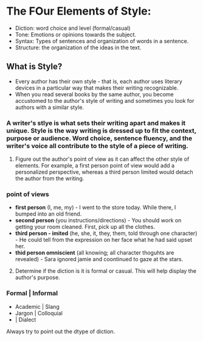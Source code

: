 # The FOur Elements of Style:
- Diction: word choice and level (formal/casual)
- Tone: Emotions or opinions towards the subject.
- Syntax: Types of sentences and organization of words in a sentence. 
- Structure: the organization of the ideas in the text.

## What is Style?
- Every author has their own style - that is, each author uses literary devices in a particular way that makes their writing recognizable.
- When you read several books by the same author, you become accustomed to the author's style of writing and sometimes you look for authors with a similar style.

### A writer's stlye is what sets their writing apart and makes it unique. Style is the way writing is dressed up to fit the context, purpose or audience. Word choice, sentence fluency, and the writer's voice all contribute to the style of a piece of writing.

1) Figure out the author's point of view as it can affect the other style of elements. For example, a first person point of view would add a personalized perspective, whereas a third person limited would detach the author from the writing.

### point of views
- **first person** (I, me, my) - I went to the store today. While there, I bumped into an old friend.
- **second person** (you instructions/directions) - You should work on getting your room cleaned. First, pick up all the clothes.
- **third person - imited** (he, she, it, they, them, told through one character) - He could tell from the expression on her face what he had said upset her.
- **thid person omniscient** (all knowing; all character thoguhts are revealed) - Sara ignored jamie and coontinued to gaze at the stars.

2) Determine if the diction is it is formal or casual. This will help display the author's purpose.

### Formal | Informal
- Academic | Slang
- Jargon | Colloquial
-  | Dialect

Always try to point out the dtype of diction.
